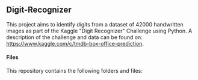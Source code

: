 ## Digit-Recognizer
This project aims to identify digits from a dataset of 42000 handwritten images as part of the Kaggle "Digit Recognizer" Challenge using Python. A description of the challenge and data can be found on: https://www.kaggle.com/c/tmdb-box-office-prediction.

#### Files
This repository contains the following folders and files:
